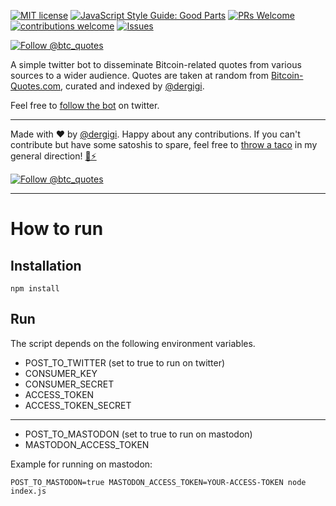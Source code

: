 [![MIT license](http://img.shields.io/badge/license-MIT-brightgreen.svg)](http://opensource.org/licenses/MIT)
[![JavaScript Style Guide: Good Parts](https://img.shields.io/badge/code%20style-goodparts-brightgreen.svg?style=flat)](https://github.com/dwyl/goodparts "JavaScript The Good Parts")
[![PRs Welcome](https://img.shields.io/badge/PRs-welcome-brightgreen.svg)](http://makeapullrequest.com)
[![contributions welcome](https://img.shields.io/badge/contributions-welcome-brightgreen.svg?style=flat)](https://github.com/dwyl/goodparts/issues)
[![Issues](http://img.shields.io/github/issues/dergigi/btc-quotes-bot.svg)](https://github.com/dergigi/btc-quotes-bot/issues)

[![Follow @btc_quotes](https://img.shields.io/twitter/follow/btc_quotes.svg?style=social&logo=twitter)](https://twitter.com/intent/follow?screen_name=btc_quotes)

A simple twitter bot to disseminate Bitcoin-related quotes from various sources to a wider audience. Quotes are taken at random from [Bitcoin-Quotes.com](https://www.bitcoin-quotes.com/), curated and indexed by [@dergigi](https://twitter.com/dergigi).

Feel free to [follow the bot](https://twitter.com/intent/follow?screen_name=btc_quotes) on twitter.

---

Made with ❤️ by [@dergigi](https://github.com/dergigi/). Happy about any contributions. If you can't contribute but have some satoshis to spare, feel free to [throw a taco](https://tippin.me/@dergigi) in my general direction! [🌮⚡️](https://tippin.me/@dergigi)

[![Follow @btc_quotes](https://img.shields.io/twitter/follow/btc_quotes.svg?style=social&logo=twitter)](https://twitter.com/intent/follow?screen_name=btc_quotes)

---

# How to run

## Installation
`npm install`

## Run

The script depends on the following environment variables.

- POST_TO_TWITTER (set to true to run on twitter)
- CONSUMER_KEY
- CONSUMER_SECRET
- ACCESS_TOKEN
- ACCESS_TOKEN_SECRET
---
- POST_TO_MASTODON (set to true to run on mastodon)
- MASTODON_ACCESS_TOKEN


Example for running on mastodon:

`POST_TO_MASTODON=true MASTODON_ACCESS_TOKEN=YOUR-ACCESS-TOKEN node index.js `


